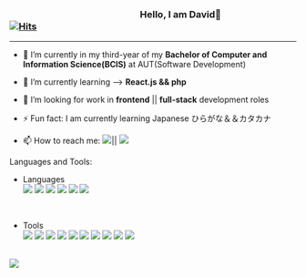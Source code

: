 



### 　　　　　　　　　　　　　　Hello, I am David👋　　　　　　　　　　　　　　　　　　　　　　 [![Hits](https://hits.seeyoufarm.com/api/count/incr/badge.svg?url=https%3A%2F%2Fgithub.com%2FNa-David&count_bg=%239AD56E&title_bg=%23555555&icon=sitepoint.svg&icon_color=%23CB4F4F&title=hits&edge_flat=false)](https://hits.seeyoufarm.com)

-------------------------------------------------------------------------------------------------------------------

- 🔭 I’m currently in my third-year of my **Bachelor of Computer and Information Science(BCIS)** at AUT(Software Development)
- 🌱 I’m currently learning --> **React.js && php** 
- 👯 I’m looking for work in **frontend** || **full-stack** development roles
- ⚡ Fun fact: I am currently learning Japanese ひらがな＆＆カタカナ

- 📫 How to reach me: 
  <a href="" target="_blank"><img src="https://img.shields.io/badge/hna206@naver.com-EA4335?style=flat-square&logo=Gmail&logoColor=white"/></a>||
  <a href="https://www.linkedin.com/in/david-na-03a076176/" target="_blank"><img src="https://img.shields.io/badge/David-0A66C2?style=flat-square&logo=LinkedIn&logoColor=white"/></a>

Languages and Tools:</br>
- Languages </br>
  <a href="https://html.com" target="_blank"><img src="https://img.shields.io/badge/HTML5-E34F26?style=flat-square&logo=HTML5&logoColor=white"/></a>
<a href="https://www.w3schools.com/css/" target="_blank"><img src="https://img.shields.io/badge/CSS3-1572B6?style=flat-square&logo=CSS3&logoColor=white"/></a>
<a href="https://www.javascript.com" target="_blank"><img src="https://img.shields.io/badge/JavaScript-F7DF1E?style=flat-square&logo=JavaScript&logoColor=white"/></a>
<a href="https://reactjs.org" target="_blank"><img src="https://img.shields.io/badge/React-61DAFB?style=flat-square&logo=React&logoColor=white"/></a>
<a href="https://learn.microsoft.com/en-us/dotnet/csharp/" target="_blank"><img src="https://camo.githubusercontent.com/e6400f0a9c729ab0fb35794676595158ea65e9da35cef85c29a2ae0ebe2e5702/68747470733a2f2f696d672e736869656c64732e696f2f62616467652f2d432532332d3233393132303f7374796c653d666c61742d737175617265266c6f676f3d437368617270266c6f676f436f6c6f723d7768697465"/></a>
<a href="https://www.php.net" target="_blank"><img src="https://img.shields.io/badge/PHP-777BB4?style=flat-square&logo=PHP&logoColor=white"/></a>



</br>

- Tools </br>
<a href="https://visualstudio.microsoft.com" target="_blank"><img src="https://img.shields.io/badge/Visual Studio-5C2D91?style=flat-square&logo=Visual Studio&logoColor=white"/></a>
<a href="https://code.visualstudio.com" target="_blank"><img src="https://img.shields.io/badge/VS_Code-007ACC?style=flat-square&logo=Visual Studio Code&logoColor=white"/></a>
<a href="https://www.github.com" target="_blank"><img src="https://img.shields.io/badge/GitHub-181717?style=flat-square&logo=GitHub&logoColor=white"/></a>
<a href="https://dotnet.microsoft.com/en-us/apps/aspnet/web-apps/blazor" target="_blank"><img src="https://img.shields.io/badge/Blazor-512BD4?style=flat-square&logo=Blazor&logoColor=white"/></a>
<a href="https://www.mongodb.com" target="_blank"><img src="https://img.shields.io/badge/MongoDB-47A248?style=flat-square&logo=MongoDB&logoColor=white"/></a>
<a href="https://dotnet.microsoft.com" target="_blank"><img src="https://img.shields.io/badge/.NET-512BD4?style=flat-square&logo=.NET&logoColor=white"/></a>
<a href="https://www.mysql.com" target="_blank"><img src="https://img.shields.io/badge/MySQL-4479A1?style=flat-square&logo=MySQL&logoColor=white"/></a>
<a href="https://firebase.google.com" target="_blank"><img src="https://img.shields.io/badge/Firebase-FFCA28?style=flat-square&logo=Firebase&logoColor=white"/></a>
<a href="https://git-scm.com" target="_blank"><img src="https://img.shields.io/badge/Git-F05032?style=flat-square&logo=Git&logoColor=white"/></a>
<a href="https://www.heroku.com" target="_blank"><img src="https://img.shields.io/badge/Heroku-430098?style=flat-square&logo=Heroku&logoColor=white"/></a>



</br>



<img src="https://github-readme-stats.vercel.app/api?username=na-david&show_icons=true&layout=compact&theme=tokyonight"/>

<!--
**Na-David/Na-David** is a ✨ _special_ ✨ repository because its `README.md` (this file) appears on your GitHub profile.
<img src="https://img.shields.io/badge/Python-3766AB?style=flat-square&logo=Python&logoColor=white"/>
</br>
![Anurag's github stats](https://github-readme-stats.vercel.app/api?username=na-david&show_icons=true&theme=tokyonight)
</br>

<a href="https://www.selenium.dev" target="_blank"><img src="https://img.shields.io/badge/Selenium-43B02A?style=flat-square&logo=Selenium&logoColor=white"/></a>
![Top Langs](https://github-readme-stats.vercel.app/api/top-langs/?username=Na-David&layout=compact&theme=tokyonight)


Here are some ideas to get you started:
- 💬 Ask me about ...
- 📫 How to reach me: ...
- 😄 Pronouns: ...


https://simpleicons.org/?q=py icon shop


-->
